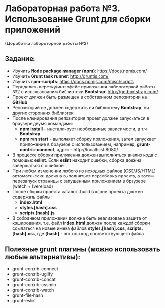 # Лабораторная работа №3. Использование Grunt для сборки приложений
(Доработка лабороторной работы №2)

## Задание:
- Изучить **Node package manager (npm)**: https://docs.npmjs.com/
- Изучить **Grunt task runner**: http://gruntjs.com/
- Изучить **npm-scripts**: https://docs.npmjs.com/misc/scripts
- Переделать верстку/интерфейс приложения лабороторной работы №2 с использованим библиотеки **Bootstrap**: http://getbootstrap.com/
- Проект должен быть размещен в собственном репозитории на **GitHub**
- Репозиторий не должен содержать ни библиотеку **Bootstrap**, ни других сторонних библиотек
- После клонирования репозитория проект должен запускаться в браузере двумя командами:
  - **npm install** - инсталлирует необходимые зависимости, в т.ч **Bootstrap**
  - **npm run start** - выполняет сборку приложения, затем запускает приложение в браузере с использованием, например, **grunt-contrib-connect**, адрес - http://localhost:8080/
- В процессе сборки приложения должен выполняться анализ кода с помощью **eslint**. Если **eslint** находит ошибки, сборка должна завершаться с ошибкой
- При любом изменении любого из исходных файлов (СSS/JS/HTML) автоматически должна выполняться пересборка проекта, а затем перезапуск страницы с запущенным приложением в браузере (watch + livereload)
- После сборки проекта каталог .build в корне проекта должен содержать файлы:
  - **index.html**
  - **styles.[hash].css**
  - **scripts.[hash].js**
- В собранном приложении должна быть реализована защита от кэширования, т.е. файл **index.html** должен после каждой сборки ссылаться на новые имена файлов **styles.[hash].css**, **scripts.[hash].css**, где **[hash]** - это хэш код соответствующего файла

## Полезные grunt плагины (можно использовать любые альтернативы):
- grunt-contrib-connect
- grunt-contrib-uglify
- grunt-contrib-concat
- grunt-contrib-cssmin
- grunt-contrib-watch
- grunt-file-hash
- grunt-eslint
